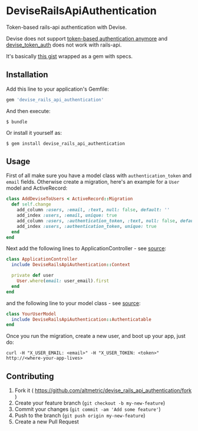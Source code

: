 # DeviseRailsApiAuthentication

Token-based rails-api authentication with Devise.

Devise does not support [token-based authentication anymore](https://github.com/plataformatec/devise/issues/2739)
and [devise_token_auth](https://github.com/lynndylanhurley/devise_token_auth) does not work with rails-api.

It's basically [this gist](https://gist.github.com/josevalim/fb706b1e933ef01e4fb6) wrapped as a gem with specs.

## Installation

Add this line to your application's Gemfile:

```ruby
gem 'devise_rails_api_authentication'
```

And then execute:

    $ bundle

Or install it yourself as:

    $ gem install devise_rails_api_authentication

## Usage

First of all make sure you have a model class with `authentication_token` and `email` fields.
Otherwise create a migration, here's an example for a `User` model and ActiveRecord:

```ruby
class AddDeviseToUsers < ActiveRecord::Migration
  def self.change
    add_column :users, :email, :text, null: false, default: ''
    add_index :users, :email, unique: true
    add_column :users, :authentication_token, :text, null: false, default: ''
    add_index :users, :authentication_token, unique: true
  end
end
```

Next add the following lines to ApplicationController - see [source](https://github.com/altmetric/devise-rails-api-authentication/blob/master/lib/devise_rails_api_authentication/context.rb):

```ruby
class ApplicationController
  include DeviseRailsApiAuthentication::Context

  private def user
    User.where(email: user_email).first
  end
end
```

and the following line to your model class - see [source](https://github.com/altmetric/devise-rails-api-authentication/blob/master/lib/devise_rails_api_authentication/authenticatable.rb):

```ruby
class YourUserModel
  include DeviseRailsApiAuthentication::Authenticatable
end
```

Once you run the migration, create a new user, and boot up your app, just do:

```shell
curl -H "X_USER_EMAIL: <email>" -H "X_USER_TOKEN: <token>" http://<where-your-app-lives>
```

## Contributing

1. Fork it ( https://github.com/altmetric/devise_rails_api_authentication/fork )
2. Create your feature branch (`git checkout -b my-new-feature`)
3. Commit your changes (`git commit -am 'Add some feature'`)
4. Push to the branch (`git push origin my-new-feature`)
5. Create a new Pull Request
